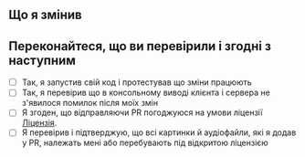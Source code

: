 <!-- З усіх питань звертайтеся в наш дискорд https://discord.gg/stalker14 -->

## Що я змінив
<!-- Напишіть що ви змінили або додайте картинки -->

<!-- Проставити X - [X]: -->
## Переконайтеся, що ви перевірили і згодні з наступним
- [ ] Так, я запустив свій код і протестував що зміни працюють
- [ ] Так, я перевірив що в консольному виводі клієнта і сервера не з'явилося помилок після моїх змін
- [ ] Я згоден, що відправляючи PR погоджуюся на умови ліцензії [Ліцензія](https://github.com/stalker14-project/stalker-14/edit/master/LICENSE.TXT).
- [ ] Я перевірив і підтверджую, що всі картинки й аудіофайли, які я додав у PR, належать мені або перебувають під відкритою ліцензією
